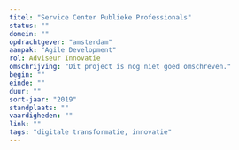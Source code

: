 ```yaml
---
titel: "Service Center Publieke Professionals"
status: ""
domein: ""
opdrachtgever: "amsterdam"
aanpak: "Agile Development"
rol: Adviseur Innovatie
omschrijving: "Dit project is nog niet goed omschreven."
begin: ""
einde: ""
duur: ""
sort-jaar: "2019"
standplaats: ""
vaardigheden: ""
link: ""
tags: "digitale transformatie, innovatie"
---
```

